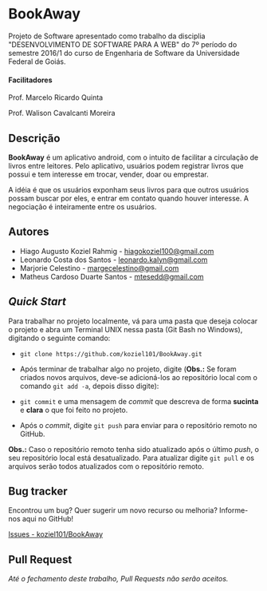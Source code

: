 # BookAway

Projeto de Software apresentado como trabalho da disciplia "DESENVOLVIMENTO DE SOFTWARE PARA A WEB" do 7º período do semestre 2016/1 do curso de Engenharia de Software da Universidade Federal de Goiás.

#### Facilitadores
Prof. Marcelo Ricardo Quinta

Prof. Walison Cavalcanti Moreira

Descrição
---------
**BookAway** é um aplicativo android, com o intuito de facilitar a circulação de livros entre leitores. Pelo aplicativo, usuários podem registrar livros que possui e tem interesse em trocar, vender, doar ou emprestar.

A idéia é que os usuários exponham seus livros para que outros usuários possam buscar por eles, e entrar em contato quando houver interesse. A negociação é inteiramente entre os usuários.

Autores
-------
 * Hiago Augusto Koziel Rahmig - <hiagokoziel100@gmail.com>
 * Leonardo Costa dos Santos - <leonardo.kalyn@gmail.com>
 * Marjorie Celestino - <margecelestino@gmail.com>
 * Matheus Cardoso Duarte Santos - <mtesedd@gmail.com>

*Quick Start*
-------------
Para trabalhar no projeto localmente, vá para uma pasta que deseja colocar o projeto e abra um Terminal UNIX nessa pasta (Git Bash no Windows), digitando o seguinte comando:

* `git clone https://github.com/koziel101/BookAway.git`

* Após terminar de trabalhar algo no projeto, digite (**Obs.:** Se foram criados novos arquivos, deve-se adicioná-los ao repositório local com o comando `git add -a`, depois disso digite):

* `git commit` e uma mensagem de *commit* que descreva de forma **sucinta** e **clara** o que foi feito no projeto.

* Após o *commit*, digite `git push` para enviar para o repositório remoto no GitHub.

**Obs.:** Caso o repositório remoto tenha sido atualizado após o último *push*, o seu repositório local está desatualizado. Para atualizar digite `git pull` e os arquivos serão todos atualizados com o repositório remoto.


Bug tracker
-----------
Encontrou um bug? Quer sugerir um novo recurso ou melhoria? Informe-nos aqui no GitHub!

[Issues - koziel101/BookAway](https://github.com/koziel101/BookAway/issues)

Pull Request
------------
*Até o fechamento deste trabalho, Pull Requests não serão aceitos.*
